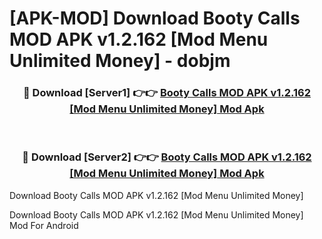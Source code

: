 # [APK-MOD] Download Booty Calls MOD APK v1.2.162 [Mod Menu Unlimited Money] - dobjm


<div align="center">
<h3>🔴 Download [Server1] 👉👉 <a href="https://apk-comot.site?title=Booty_Calls_MOD_APK_v1.2.162_[Mod_Menu_Unlimited_Money]">Booty Calls MOD APK v1.2.162 [Mod Menu Unlimited Money] Mod Apk</a></h3><br>
<h3>🔴 Download [Server2] 👉👉 <a href="https://apk-comot.site?title=Booty_Calls_MOD_APK_v1.2.162_[Mod_Menu_Unlimited_Money]">Booty Calls MOD APK v1.2.162 [Mod Menu Unlimited Money] Mod Apk</a></h3>
</div>



Download Booty Calls MOD APK v1.2.162 [Mod Menu Unlimited Money] 

Download Booty Calls MOD APK v1.2.162 [Mod Menu Unlimited Money] Mod For Android
